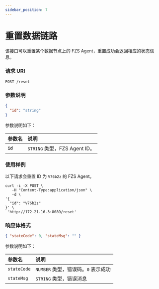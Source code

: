 ```yaml
---
sidebar_position: 7
---
```


# 重置数据链路

该接口可以重置某个数据节点上的 FZS Agent，重置成功会返回相应的状态信息。

### 请求 URI

`POST /reset`

### 参数说明

```json
{
  "id": "string"
}
```

参数说明如下：

| 参数名   | 说明                          |
| :------- | :---------------------------- |
| **`id`** | `STRING` 类型，FZS Agent ID。 |

### 使用样例

以下请求会重置 ID 为 `V76b2z` 的 FZS Agent。

```shell
curl -i -X POST \
   -H "Content-Type:application/json" \
   -d \
'{
  "id": "V76b2z"
}' \
 'http://172.21.16.3:8089/reset'
```

### 响应体格式

```json
{ "stateCode": 0, "stateMsg": "" }
```

参数说明如下：

| 参数名      | 说明                                |
| :---------- | :---------------------------------- |
| `stateCode` | `NUMBER` 类型，错误码。`0` 表示成功 |
| `stateMsg`  | `STRING` 类型，错误消息             |
